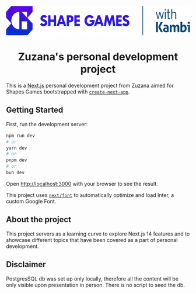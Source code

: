 <div align="center">
 <div>
    <img src="readme-images/Shape+Games-Kambi_colour_extended.png" alt="Shape Games Logo" height="80">
  </div>
  <h1>Zuzana's personal development project</h1>
</div>

This is a [Next.js](https://nextjs.org/) personal development project from Zuzana aimed for Shapes Games bootstrapped with [`create-next-app`](https://github.com/vercel/next.js/tree/canary/packages/create-next-app).

## Getting Started

First, run the development server:

```bash
npm run dev
# or
yarn dev
# or
pnpm dev
# or
bun dev
```

Open [http://localhost:3000](http://localhost:3000) with your browser to see the result.

This project uses [`next/font`](https://nextjs.org/docs/basic-features/font-optimization) to automatically optimize and load Inter, a custom Google Font.

## About the project

This project servers as a learning curve to explore Next.js 14 features and to showcase different topics that have been covered as a part of personal development.

## Disclaimer

PostgresSQL db was set up only locally, therefore all the content will be only visible upon presentation in person.
There is no script to seed the db.
